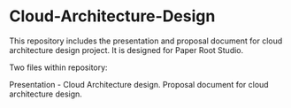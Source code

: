 # Cloud-Architecture-Design
This repository includes the presentation and proposal document for cloud architecture design project. It is designed for Paper Root Studio.

Two files within repository:

Presentation - Cloud Architecture design.
Proposal document for cloud architecture design.
